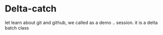 # Delta-catch
let learn about git and github, we called as a demo .. session.
it is a delta batch class
